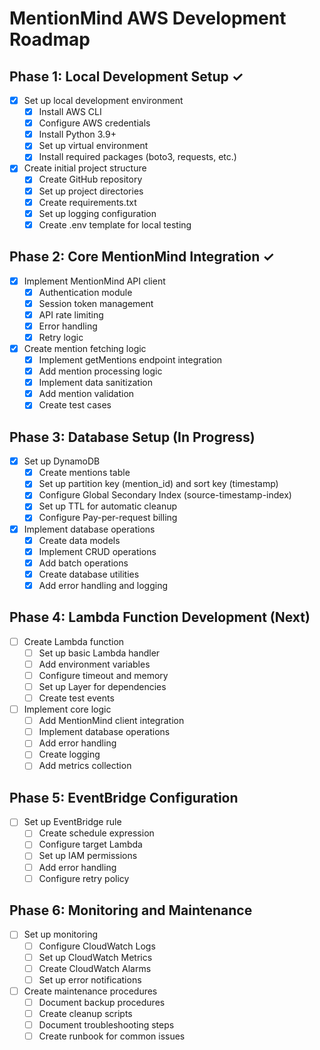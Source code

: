 # MentionMind AWS Development Roadmap

## Phase 1: Local Development Setup ✓
- [x] Set up local development environment
  - [x] Install AWS CLI
  - [x] Configure AWS credentials
  - [x] Install Python 3.9+
  - [x] Set up virtual environment
  - [x] Install required packages (boto3, requests, etc.)

- [x] Create initial project structure
  - [x] Create GitHub repository
  - [x] Set up project directories
  - [x] Create requirements.txt
  - [x] Set up logging configuration
  - [x] Create .env template for local testing

## Phase 2: Core MentionMind Integration ✓
- [x] Implement MentionMind API client
  - [x] Authentication module
  - [x] Session token management
  - [x] API rate limiting
  - [x] Error handling
  - [x] Retry logic

- [x] Create mention fetching logic
  - [x] Implement getMentions endpoint integration
  - [x] Add mention processing logic
  - [x] Implement data sanitization
  - [x] Add mention validation
  - [x] Create test cases

## Phase 3: Database Setup (In Progress)
- [x] Set up DynamoDB
  - [x] Create mentions table
  - [x] Set up partition key (mention_id) and sort key (timestamp)
  - [x] Configure Global Secondary Index (source-timestamp-index)
  - [x] Set up TTL for automatic cleanup
  - [x] Configure Pay-per-request billing

- [x] Implement database operations
  - [x] Create data models
  - [x] Implement CRUD operations
  - [x] Add batch operations
  - [x] Create database utilities
  - [x] Add error handling and logging

## Phase 4: Lambda Function Development (Next)
- [ ] Create Lambda function
  - [ ] Set up basic Lambda handler
  - [ ] Add environment variables
  - [ ] Configure timeout and memory
  - [ ] Set up Layer for dependencies
  - [ ] Create test events

- [ ] Implement core logic
  - [ ] Add MentionMind client integration
  - [ ] Implement database operations
  - [ ] Add error handling
  - [ ] Create logging
  - [ ] Add metrics collection

## Phase 5: EventBridge Configuration
- [ ] Set up EventBridge rule
  - [ ] Create schedule expression
  - [ ] Configure target Lambda
  - [ ] Set up IAM permissions
  - [ ] Add error handling
  - [ ] Configure retry policy

## Phase 6: Monitoring and Maintenance
- [ ] Set up monitoring
  - [ ] Configure CloudWatch Logs
  - [ ] Set up CloudWatch Metrics
  - [ ] Create CloudWatch Alarms
  - [ ] Set up error notifications

- [ ] Create maintenance procedures
  - [ ] Document backup procedures
  - [ ] Create cleanup scripts
  - [ ] Document troubleshooting steps
  - [ ] Create runbook for common issues
